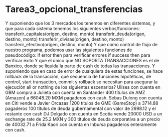 # Tarea3_opcional_transferencias
Y suponiendo que los 3 mercados los tenemos en diferentes sistemas, y que para cada sistema tenemos los siguientes verbos/funciones:  transferir_capitales(origen, destino, monto) transferir_deuda(origan, destino, monto) transferir_divisas(origen, destino, monto) transferir_efectivo(origen, destino, monto) Y que como control de flujo de nuestro programa, podemos usar las siguientes funciones de pseudocódigo:  if error then para verificar errores if success then para verificar éxito Y que el único que NO SOPORTA TRANSACCIONES es el de Banxico, donde se liquida la parte de cash de todas las transacciones.  Y suponiendo que en caso de error de cualquiera de estas funciones, se hace rollback de la transacción, qué secuencia de funciones hipotéticas, de control, start transaction, commit y rollback se necesitan para asegurar la ejecución all or nothing de los siguientes escenarios?  Ulises con cuenta en GBM compra a Julieta con cuenta en Santander 400 títulos de AMZ (Amazon) a 66048.20 MXM pagaderos con cash. Sebas Dulong con cuenta en Citi vende a Javier Orcazas 1200 títulos de GME (GameStop) a 3714.88 pagaderos 100 títulos de deuda gubernamental con valor de 2998.12 y el restante con cash DJ Delgado con cuenta en Scotia vende 20000 USD a un exchange rate de 25.2 MXN y 300 títulos de deuda corporativa a un precio de 40032.71 a Frida Kaori con cuenta en Inbursa pagaderos enteramente con cash.
